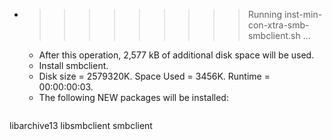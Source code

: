 * >>>>>>>>> Running inst-min-con-xtra-smb-smbclient.sh ...
  * After this operation, 2,577 kB of additional disk space will be used.
  * Install smbclient.
  * Disk size = 2579320K. Space Used = 3456K. Runtime = 00:00:00:03.
  * The following NEW packages will be installed:
  ```bash
libarchive13 libsmbclient smbclient
  ```

